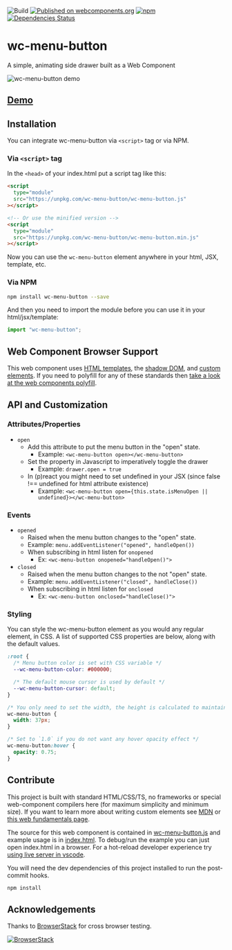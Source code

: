 ![Build](https://github.com/wes566/wc-menu-button/workflows/Build/badge.svg) [![Published on webcomponents.org](https://img.shields.io/badge/webcomponents.org-published-blue.svg?style=flat-square)](https://www.webcomponents.org/element/wc-menu-button) [![npm](https://img.shields.io/npm/v/wc-menu-button.svg)](https://npmjs.org/package/wc-menu-button) [![Dependencies Status](https://david-dm.org/wes566/wc-menu-button/status.svg)](https://david-dm.org/wes566/wc-menu-button)

# wc-menu-button

A simple, animating side drawer built as a Web Component

![wc-menu-button demo](demo.gif)

## [Demo](https://wc-menu-button.netlify.com/)

## Installation

You can integrate wc-menu-button via `<script>` tag or via NPM.

### Via `<script>` tag

In the `<head>` of your index.html put a script tag like this:

```html
<script
  type="module"
  src="https://unpkg.com/wc-menu-button/wc-menu-button.js"
></script>

<!-- Or use the minified version -->
<script
  type="module"
  src="https://unpkg.com/wc-menu-button/wc-menu-button.min.js"
></script>
```

Now you can use the `wc-menu-button` element anywhere in your html, JSX, template, etc.

### Via NPM

```bash
npm install wc-menu-button --save
```

And then you need to import the module before you can use it in your html/jsx/template:

```js
import "wc-menu-button";
```

## Web Component Browser Support

This web component uses [HTML templates](https://caniuse.com/#feat=template), the [shadow DOM](https://caniuse.com/#feat=shadowdomv1), and [custom elements](https://caniuse.com/#feat=custom-elementsv1). If you need to polyfill for any of these standards then [take a look at the web components polyfill](https://github.com/webcomponents/webcomponentsjs).

## API and Customization

### Attributes/Properties

- `open`
  - Add this attribute to put the menu button in the "open" state.
    - Example: `<wc-menu-button open></wc-menu-button>`
  - Set the property in Javascript to imperatively toggle the drawer
    - Example: `drawer.open = true`
  - In (p)react you might need to set undefined in your JSX (since false !== undefined for html attribute existence)
    - Example: `<wc-menu-button open={this.state.isMenuOpen || undefined}></wc-menu-button>`

### Events

- `opened`
  - Raised when the menu button changes to the "open" state.
  - Example: `menu.addEventListener("opened", handleOpen())`
  - When subscribing in html listen for `onopened`
    - Ex: `<wc-menu-button onopened="handleOpen()">`
- `closed`
  - Raised when the menu button changes to the not "open" state.
  - Example: `menu.addEventListener("closed", handleClose())`
  - When subscribing in html listen for `onclosed`
    - Ex: `<wc-menu-button onclosed="handleClose()">`

### Styling

You can style the wc-menu-button element as you would any regular element, in CSS. A list of supported CSS properties are below, along with the default values.

```css
:root {
  /* Menu button color is set with CSS variable */
  --wc-menu-button-color: #000000;

  /* The default mouse cursor is used by default */
  --wc-menu-button-cursor: default;
}

/* You only need to set the width, the height is calculated to maintain proportion */
wc-menu-button {
  width: 37px;
}

/* Set to `1.0` if you do not want any hover opacity effect */
wc-menu-button:hover {
  opacity: 0.75;
}
```

## Contribute

This project is built with standard HTML/CSS/TS, no frameworks or special web-component compilers here (for maximum simplicity and minimum size). If you want to learn more about writing custom elements see [MDN](https://developer.mozilla.org/en-US/docs/Web/Web_Components/Using_custom_elements) or [this web fundamentals page](https://developers.google.com/web/fundamentals/web-components/).

The source for this web component is contained in [wc-menu-button.js](wc-menu-button.js) and example usage is in [index.html](index.html). To debug/run the example you can just open index.html in a browser. For a hot-reload developer experience try [using live server in vscode](https://marketplace.visualstudio.com/items?itemName=ritwickdey.LiveServer).

You will need the dev dependencies of this project installed to run the post-commit hooks.

```bash
npm install
```

## Acknowledgements

Thanks to [BrowserStack](https://www.browserstack.com/) for cross browser testing.

[![BrowserStack](./browserstack-logo.png)](https://www.browserstack.com/)
